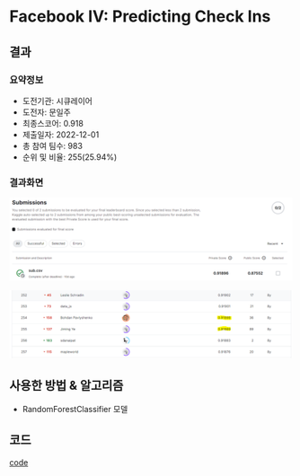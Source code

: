 # Facebook IV: Predicting Check Ins
## 결과
### 요약정보
- 도전기관: 시큐레이어
- 도전자: 문일주
- 최종스코어: 0.918
- 제출일자: 2022-12-01
- 총 참여 팀수: 983
- 순위 및 비율: 255(25.94%)
### 결과화면
![score](./img/score.PNG)

![leaderboard](./img/leaderboard.png)
## 사용한 방법 & 알고리즘
 - RandomForestClassifier 모델
## 코드
[code](./facebook-iv-predicting-check-ins.ipynb)
